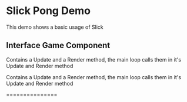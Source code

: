 <h1>Slick Pong Demo</h1>

<p>This demo shows a basic usage of Slick</p>

<h2>Interface Game Component</h2>
<p>
Contains a Update and a Render method, the main loop calls them in it's Update and Render method
</p>

<p>
Contains a Update and a Render method, the main loop calls them in it's Update and Render method
</p>


===============
